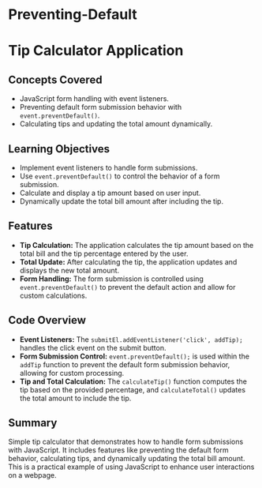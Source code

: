 # Preventing-Default

# Tip Calculator Application

## Concepts Covered

- JavaScript form handling with event listeners.
- Preventing default form submission behavior with `event.preventDefault()`.
- Calculating tips and updating the total amount dynamically.

## Learning Objectives

- Implement event listeners to handle form submissions.
- Use `event.preventDefault()` to control the behavior of a form submission.
- Calculate and display a tip amount based on user input.
- Dynamically update the total bill amount after including the tip.

## Features

- **Tip Calculation:** The application calculates the tip amount based on the total bill and the tip percentage entered by the user.
- **Total Update:** After calculating the tip, the application updates and displays the new total amount.
- **Form Handling:** The form submission is controlled using `event.preventDefault()` to prevent the default action and allow for custom calculations.

## Code Overview

- **Event Listeners:** The `submitEl.addEventListener('click', addTip);` handles the click event on the submit button.
- **Form Submission Control:** `event.preventDefault();` is used within the `addTip` function to prevent the default form submission behavior, allowing for custom processing.
- **Tip and Total Calculation:** The `calculateTip()` function computes the tip based on the provided percentage, and `calculateTotal()` updates the total amount to include the tip.

## Summary

Simple tip calculator that demonstrates how to handle form submissions with JavaScript. It includes features like preventing the default form behavior, calculating tips, and dynamically updating the total bill amount. This is a practical example of using JavaScript to enhance user interactions on a webpage.
